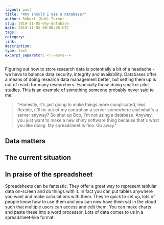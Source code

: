 ```yaml
---
layout: post
title: "Why should I use a database?"
author: Robert (Bob) Turner
slug: 2019-11-05-why-database
date: 2019-11-05 09:00:00 UTC
tags:
category:
link:
description:
type: text
excerpt_separator: <!--more-->
---
```


Figuring out how to store research data is potentially a bit of a headache - we have to balance data security, integrity and availability. Databases offer a means of doing research data management better, but setting them up is out of reach for many researchers. Especially those doing small or pilot studies. This is an example of something someone probably never said to me:

> "Honestly, it's just going to make things more complicated, less flexible, it'll be out of my control on a server somewhere and what's a server anyway? So shut up Bob, I'm not using a database. Anyway, you just want to make a new shiny software thing because that's what you like doing. My spreadsheet is fine. Go away."

<!--more-->

## Data matters


## The current situation


## In praise of the spreadsheet

Spreadsheets can be fantastic. They offer a great way to represent tablular data on-screen and do things with it. In fact you can put tables anywhere you want and make calculations with them. They're quick to set up, lots of people know how to use them and you can now have them sat in the cloud such that multiple users can access and edit them. You can make charts and paste these into a word processor. Lots of data comes to us in a spreadsheet-like format.